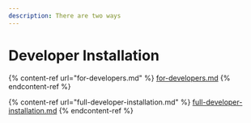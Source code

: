 ```yaml
---
description: There are two ways
---
```


# Developer Installation

{% content-ref url="for-developers.md" %}
[for-developers.md](for-developers.md)
{% endcontent-ref %}

{% content-ref url="full-developer-installation.md" %}
[full-developer-installation.md](full-developer-installation.md)
{% endcontent-ref %}
